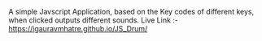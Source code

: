 A simple Javscript Application, based on the Key codes of different keys, when clicked outputs different sounds.
Live Link :- https://igauravmhatre.github.io/JS_Drum/
